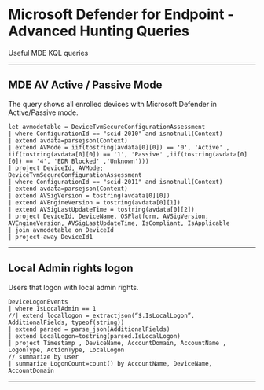 # Microsoft Defender for Endpoint - Advanced Hunting Queries

Useful MDE KQL queries

---

## MDE AV Active / Passive Mode

The query shows all enrolled devices with Microsoft Defender in Active/Passive mode.

```kusto
let avmodetable = DeviceTvmSecureConfigurationAssessment
| where ConfigurationId == "scid-2010" and isnotnull(Context)
| extend avdata=parsejson(Context)
| extend AVMode = iif(tostring(avdata[0][0]) == '0', 'Active' , iif(tostring(avdata[0][0]) == '1', 'Passive' ,iif(tostring(avdata[0][0]) == '4', 'EDR Blocked' ,'Unknown')))
| project DeviceId, AVMode;
DeviceTvmSecureConfigurationAssessment
| where ConfigurationId == "scid-2011" and isnotnull(Context)
| extend avdata=parsejson(Context)
| extend AVSigVersion = tostring(avdata[0][0])
| extend AVEngineVersion = tostring(avdata[0][1])
| extend AVSigLastUpdateTime = tostring(avdata[0][2])
| project DeviceId, DeviceName, OSPlatform, AVSigVersion, AVEngineVersion, AVSigLastUpdateTime, IsCompliant, IsApplicable
| join avmodetable on DeviceId
| project-away DeviceId1
```
---

## Local Admin rights logon

Users that logon with local admin rights.

```kusto
DeviceLogonEvents
| where IsLocalAdmin == 1
//| extend locallogon = extractjson(“$.IsLocalLogon”, AdditionalFields, typeof(string))
| extend parsed = parse_json(AdditionalFields)
| extend LocalLogon=tostring(parsed.IsLocalLogon) 
| project Timestamp , DeviceName, AccountDomain, AccountName , LogonType, ActionType, LocalLogon
// summarize by user
| summarize LogonCount=count() by AccountName, DeviceName, AccountDomain
```
---
